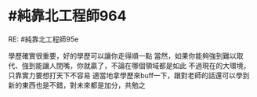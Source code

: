 # #純靠北工程師964


RE: #純靠北工程師95e

學歷確實很重要，好的學歷可以讓你走得順一點
當然，如果你能夠強到難以取代、強到能讓人閉嘴，你就贏了，不論在哪個領域都是如此
不過現在的大環境，只靠實力要想打天下不容易
適當地拿學歷來buff一下，跟對老師的話還可以學到新的東西也是不錯，對未來都是加分，共勉之
